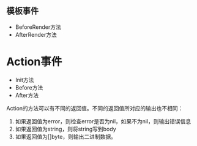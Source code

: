 
## 模板事件

* BeforeRender方法
* AfterRender方法

# Action事件

* Init方法
* Before方法
* After方法

Action的方法可以有不同的返回值。不同的返回值所对应的输出也不相同：

1. 如果返回值为error，则检查error是否为nil，如果不为nil，则输出错误信息
2. 如果返回值为string，则将string写到body
3. 如果返回值为[]byte，则输出二进制数据。